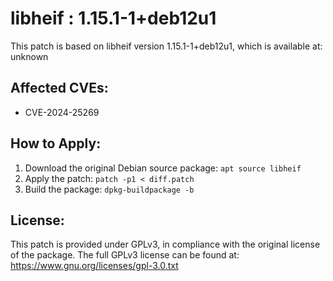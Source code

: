 # libheif : 1.15.1-1+deb12u1

This patch is based on libheif version 1.15.1-1+deb12u1, which is available at:
unknown

## Affected CVEs:
- CVE-2024-25269

## How to Apply:
1. Download the original Debian source package: `apt source libheif`
2. Apply the patch: `patch -p1 < diff.patch`
3. Build the package: `dpkg-buildpackage -b`

## License:
This patch is provided under GPLv3, in compliance with the original license of the package.
The full GPLv3 license can be found at: https://www.gnu.org/licenses/gpl-3.0.txt

